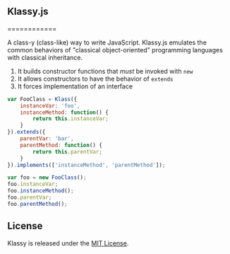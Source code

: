 ## Klassy.js
============

A class-y (class-like) way to write JavaScript. Klassy.js emulates the common behaviors of "classical object-oriented" programming languages with classical inheritance. 

1. It builds constructor functions that _must_ be invoked with `new`
2. It allows constructors to have the behavior of `extends`
3. It forces implementation of an interface

```js
var FooClass = Klass({
	instanceVar: 'foo',
	instanceMethod: function() {
		return this.instanceVar;
	}
}).extends({
	parentVar: 'bar',
	parentMethod: function() {
		return this.parentVar;
	}
}).implements(['instanceMethod', 'parentMethod']);

var foo = new FooClass();
foo.instanceVar;
foo.instanceMethod();
foo.parentVar;
foo.parentMethod();
```

## License

Klassy is released under the [MIT License](http://www.opensource.org/licenses/MIT).